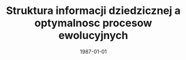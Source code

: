 ---
# Documentation: https://wowchemy.com/docs/managing-content/

title: Struktura informacji dziedzicznej a optymalnosc procesow ewolucyjnych
subtitle: ''
summary: ''
authors:
- kwasnicka
- Witold Kwaśnicki
tags: []
categories: []
date: '1987-01-01'
lastmod: 2022-10-07T04:58:54Z
featured: false
draft: false

# Featured image
# To use, add an image named `featured.jpg/png` to your page's folder.
# Focal points: Smart, Center, TopLeft, Top, TopRight, Left, Right, BottomLeft, Bottom, BottomRight.
image:
  caption: ''
  focal_point: ''
  preview_only: false

# Projects (optional).
#   Associate this post with one or more of your projects.
#   Simply enter your project's folder or file name without extension.
#   E.g. `projects = ["internal-project"]` references `content/project/deep-learning/index.md`.
#   Otherwise, set `projects = []`.
projects: []
publishDate: '2022-10-07T04:58:53.711537Z'
publication_types:
- '2'
abstract: ''
publication: '*Kosmos*'
---